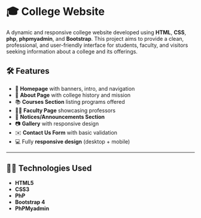 # 🎓 College Website

A dynamic and responsive college website developed using **HTML**, **CSS**, **php**, **phpmyadmin**, and **Bootstrap**. This project aims to provide a clean, professional, and user-friendly interface for students, faculty, and visitors seeking information about a college and its offerings.


## 🛠️ Features

- 📄 **Homepage** with banners, intro, and navigation
- 🏫 **About Page** with college history and mission
- 📚 **Courses Section** listing programs offered
- 👨‍🏫 **Faculty Page** showcasing professors
- 📢 **Notices/Announcements Section**
- 📷 **Gallery** with responsive design
- ✉️ **Contact Us Form** with basic validation
- 💻 Fully **responsive design** (desktop + mobile)

---

## 🧑‍💻 Technologies Used

- **HTML5**
- **CSS3**
- **PhP**
- **Bootstrap 4**
- **PhPMyadmin**
